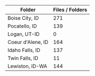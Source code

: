 | Folder            |   Files / Folders |
|-------------------|-------------------|
| Boise City, ID    |               271 |
| Pocatello, ID     |               139 |
| Logan, UT-ID      |                 0 |
| Coeur d'Alene, ID |               164 |
| Idaho Falls, ID   |               137 |
| Twin Falls, ID    |                11 |
| Lewiston, ID-WA   |               144 |